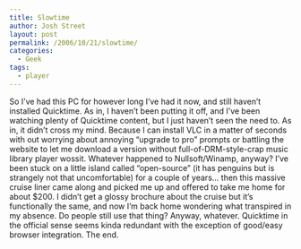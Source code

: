 ```yaml
---
title: Slowtime
author: Josh Street
layout: post
permalink: /2006/10/21/slowtime/
categories:
  - Geek
tags:
  - player
---
```

So I&#8217;ve had this PC for however long I&#8217;ve had it now, and still haven&#8217;t installed Quicktime. As in, I haven&#8217;t been putting it off, and I&#8217;ve been watching plenty of Quicktime content, but I just haven&#8217;t seen the need to. As in, it didn&#8217;t cross my mind. Because I can install VLC in a matter of seconds with out worrying about annoying &#8220;upgrade to pro&#8221; prompts or battling the website to let me download a version without full-of-DRM-style-crap music library player wossit. Whatever happened to Nullsoft/Winamp, anyway? I&#8217;ve been stuck on a little island called &#8220;open-source&#8221; (it has penguins but is strangely not that uncomfortable) for a couple of years&#8230; then this massive cruise liner came along and picked me up and offered to take me home for about $200. I didn&#8217;t get a glossy brochure about the cruise but it&#8217;s functionally the same, and now I&#8217;m back home wondering what transpired in my absence. Do people still use that thing? Anyway, whatever. Quicktime in the official sense seems kinda redundant with the exception of good/easy browser integration. The end.